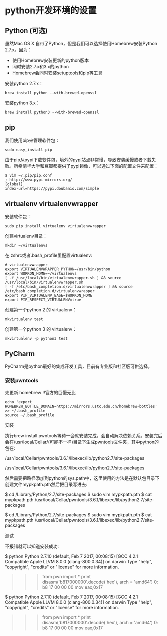 # python开发环境的设置

## Python (可选)

虽然Mac OS X 自带了Python，但是我们可以选择使用Homebrew安装Python 2.7.x。因为：

* 使用Homebrew安装更新的python版本
* 同时安装2.7.x和3.x的python
* Homebrew会同时安装setuptools和pip等工具

安装python 2.7.x：

    brew install python --with-brewed-openssl

安装python 3.x：

    brew install python3 --with-brewed-openssl

## pip

我们使用pip来管理软件包：

    sudo easy_install pip

由于pip从pypi下载软件包，境外的pypi站点非常慢，导致安装缓慢或者下载失败。所幸清华大学和豆瓣都提供了pypi镜像，可以通过下面的配置文件来配置：

    $ vim ~/.pip/pip.conf
    ; http://www.pypi-mirrors.org/
    [global]
    index-url=https://pypi.doubanio.com/simple

## virtualenv virtualenvwrapper

安装软件包：

    sudo pip install virtualenv virtualenvwrapper

创建virtualenv目录：

    mkdir ~/virtualenvs

在.zshrc或者.bash_profile里配置virtualenv:

    # virtualenvwrapper
    export VIRTUALENVWRAPPER_PYTHON=/usr/bin/python
    export WORKON_HOME=~/virtualenvs
    [ -f /usr/local/bin/virtualenvwrapper.sh ] && source /usr/local/bin/virtualenvwrapper.sh
    [ -f /etc/bash_completion.d/virtualenvwrapper ] && source /etc/bash_completion.d/virtualenvwrapper
    export PIP_VIRTUALENV_BASE=$WORKON_HOME
    export PIP_RESPECT_VIRTUALENV=true


创建第一个python 2 的 virtualenv：

    mkvirtualenv test

创建第一个python 3 的 virtualenv：

    mkvirtualenv -p python3 test

## PyCharm

PyCharm是python最好的集成开发工具，目前有专业版和社区版可供选择。

### 安装pwntools
先更新 homebrew !!官方的巨慢无比

```
echo 'export HOMEBREW_BOTTLE_DOMAIN=https://mirrors.ustc.edu.cn/homebrew-bottles' >> ~/.bash_profile
source ~/.bash_profile
```
安装

执行brew install pwntools等待一会就安装完成，会自动解决依赖关系。安装完后会在/usr/local/Cellar/(可能不一样)目录下生成pwntools文件夹，其中python的包在:


/usr/local/Cellar/pwntools/3.6.1/libexec/lib/python2.7/site-packages

/usr/local/Cellar/pwntools/3.6.1/libexec/lib/python2.7/site-packages
 
然后需要把路径添加到python的sys.path中，这里使用的方法是在默认包目录下创建文件mypkpath.pth然后把目录写进去:


$ cd /Library/Python/2.7/site-packages
$ sudo vim mypkpath.pth
$ cat mypkpath.pth
/usr/local/Cellar/pwntools/3.6.1/libexec/lib/python2.7/site-packages

$ cd /Library/Python/2.7/site-packages
$ sudo vim mypkpath.pth
$ cat mypkpath.pth
/usr/local/Cellar/pwntools/3.6.1/libexec/lib/python2.7/site-packages
 
测试

不报错就可以知道安装成功:


$ python
Python 2.7.10 (default, Feb  7 2017, 00:08:15)
[GCC 4.2.1 Compatible Apple LLVM 8.0.0 (clang-800.0.34)] on darwin
Type "help", "copyright", "credits" or "license" for more information.
>>> from pwn import *
>>> print disasm('b817000000'.decode('hex'), arch = 'amd64')
   0:   b8 17 00 00 00          mov    eax,0x17



$ python
Python 2.7.10 (default, Feb  7 2017, 00:08:15)
[GCC 4.2.1 Compatible Apple LLVM 8.0.0 (clang-800.0.34)] on darwin
Type "help", "copyright", "credits" or "license" for more information.
>>> from pwn import *
>>> print disasm('b817000000'.decode('hex'), arch = 'amd64')
   0:   b8 17 00 00 00          mov    eax,0x17
 

